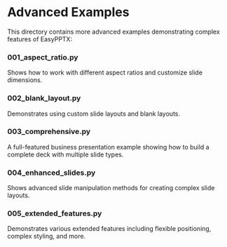 # Advanced Examples

This directory contains more advanced examples demonstrating complex features of EasyPPTX:

### 001_aspect_ratio.py
Shows how to work with different aspect ratios and customize slide dimensions.

### 002_blank_layout.py
Demonstrates using custom slide layouts and blank layouts.

### 003_comprehensive.py
A full-featured business presentation example showing how to build a complete deck with multiple slide types.

### 004_enhanced_slides.py
Shows advanced slide manipulation methods for creating complex slide layouts.

### 005_extended_features.py
Demonstrates various extended features including flexible positioning, complex styling, and more.
